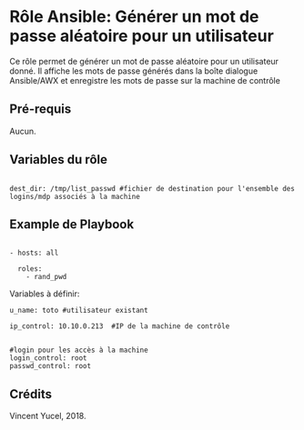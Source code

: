 # Rôle Ansible: Générer un mot de passe aléatoire pour un utilisateur

Ce rôle permet de générer un mot de passe aléatoire pour un utilisateur donné.
Il affiche les mots de passe générés dans la boîte dialogue Ansible/AWX et enregistre les mots de passe sur la machine de contrôle

## Pré-requis

Aucun.

## Variables du rôle

```

dest_dir: /tmp/list_passwd #fichier de destination pour l'ensemble des logins/mdp associés à la machine

```

## Example de Playbook

```

- hosts: all

  roles:
    - rand_pwd
```

Variables à définir:

```
u_name: toto #utilisateur existant 

ip_control: 10.10.0.213  #IP de la machine de contrôle


#login pour les accès à la machine
login_control: root 
passwd_control: root 
```


## Crédits

Vincent Yucel, 2018.
